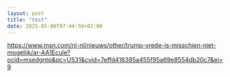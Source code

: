 ```yaml
---
layout: post
title: "test"
date: 2025-05-06T07:44:59+02:00
---
```


https://www.msn.com/nl-nl/nieuws/other/trump-vrede-is-misschien-niet-mogelijk/ar-AA1Ecule?ocid=msedgntp&pc=U531&cvid=7effd418385a455f95a69e8554db20c7&ei=9
